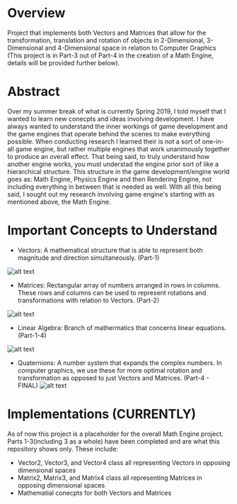 # Overview
Project that implements both Vectors and Matrices that allow for the transformation, translation and rotation of objects in 2-Dimensional, 3-Dimensional and 4-Dimensional space in relation to Computer Graphics (This project is in Part-3 out of Part-4 in the creation of a Math Engine, details will be provided further below).

# Abstract
Over my summer break of what is currently Spring 2019, I told myself that I wanted to learn new conecpts and ideas involving development. I have always wanted to understand the inner workings of game development and the game engines that operate behind the scenes to make everything possible. When conducting research I learned their is not a sort of one-in-all game engine, but rather multiple engines that work unanimously together to produce an overall effect. That being said, to truly understand how another engine works, you must understad the engine prior sort of like a hierarchical structure. This structure in the game development/engine world goes as: Math Engine, Physics Engine and then Rendering Engine, not including everything in between that is needed as well. With all this being said, I sought out my research involving game engine's starting with as mentioned above, the Math Engine.

# Important Concepts to Understand
  - Vectors: A mathematical structure that is able to represent both magnitude and direction simultaneously. (Part-1)
  
  
![alt text](https://upload.wikimedia.org/wikipedia/commons/thumb/f/fd/3D_Vector.svg/300px-3D_Vector.svg.png)
  
  
  - Matrices: Rectangular array of numbers arranged in rows in columns. These rows and columns can be used to represent rotations and transformations with relation to Vectors. (Part-2)
  
  
![alt text](https://cdn.kastatic.org/googleusercontent/9XeqQ2stwpGbXuli1TWSbnHQwITfrYV_AtmjMFEtQZbAo9VvWQ0KYNBnyRx5x9Ekpwh_Pdwzu4dC6b3Y0Wb0Qsu5)
  
  
  - Linear Algebra: Branch of mathermatics that concerns linear equations. (Part-1-4)
  
  
![alt text](https://4.bp.blogspot.com/-9Apj2QC98l0/Ws90aLaIY2I/AAAAAAAALZw/VkNC2antiGUpjVjB7LJiYHLAKeEXXlfagCPcBGAYYCw/s1600/image9.png)
  
  
  - Quaternions: A number system that expands the complex numbers. In computer graphics, we use these for more optimal rotation and transformation as opposed to just Vectors and Matrices. (Part-4 - FINAL)
![alt text](http://www.tobynorris.com/work/prog/csharp/quatview/help/orientations_and_quaternionsb4.PNG)
  
# Implementations (CURRENTLY)
As of now this project is a placeholder for the overall Math Engine project. Parts 1-3(including 3 as a whole) have been completed and are what this repository shows only. These include:
- Vector2, Vector3, and Vector4 class all representing Vectors in opposing dimensional spaces
- Matrix2, Matrix3, and Matrix4 class all representing Matrices in opposing dimensional spaces
- Mathematial conecpts for both Vectors and Matrices
  
  
  
